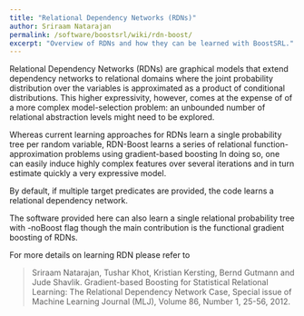 ```yaml
---
title: "Relational Dependency Networks (RDNs)"
author: Sriraam Natarajan
permalink: /software/boostsrl/wiki/rdn-boost/
excerpt: "Overview of RDNs and how they can be learned with BoostSRL."
---
```


Relational Dependency Networks (RDNs) are graphical models that extend dependency networks to relational domains where the joint probability distribution over the variables is approximated as a product of conditional distributions. This higher expressivity, however, comes at the expense of of a more complex model-selection problem: an unbounded number of relational abstraction levels might need to be explored. 

Whereas current learning approaches for RDNs learn a single probability tree per random variable, RDN-Boost learns a series of relational function-approximation problems using gradient-based boosting In doing so, one can easily induce highly complex features over several iterations and in turn estimate quickly a very expressive model. 

By default, if multiple target predicates are provided, the code learns a relational dependency network.

The software provided here can also learn a single relational probability tree with -noBoost flag though the main contribution is the functional gradient boosting of RDNs. 

For more details on learning RDN please refer to

> Sriraam Natarajan, Tushar Khot, Kristian Kersting, Bernd Gutmann and Jude Shavlik. Gradient-based Boosting for Statistical Relational Learning: The Relational Dependency Network Case, Special issue of Machine Learning Journal (MLJ), Volume 86, Number 1, 25-56, 2012.
